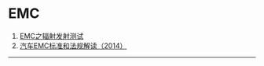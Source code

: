 EMC
====
1. [EMC之辐射发射测试](./1.EMC之辐射发射测试.md)  
2. [汽车EMC标准和法规解读（2014）](./2.汽车EMC标准和法规解读（2014）.md)  

----
